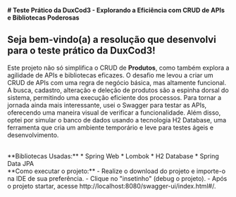 
**# Teste Prático da DuxCod3 - Explorando a Eficiência com CRUD de APIs e Bibliotecas Poderosas**
## Seja bem-vindo(a) a resolução que desenvolvi para o teste prático da DuxCod3!

Este projeto não só simplifica o CRUD de **Produtos**, como também explora a agilidade de APIs e bibliotecas eficazes. O desafio me levou a criar um CRUD de APIs com uma regra de negócio básica, mas altamente funcional. A busca, cadastro, alteração e deleção de produtos são a espinha dorsal do sistema, permitindo uma execução eficiente dos processos. Para tornar a jornada ainda mais interessante, usei o Swagger para testar as APIs, oferecendo uma maneira visual de verificar a funcionalidade. Além disso, optei por simular o banco de dados usando a tecnologia H2 Database, uma ferramenta que cria um ambiente temporário e leve para testes ágeis e desenvolvimento.

<br>
**Bibliotecas Usadas:**
* Spring Web
* Lombok
* H2 Database
* Spring Data JPA


<br>
**Como executar o projeto:**
- Realize o download do projeto e importe-o na IDE de sua preferência.
- Clique no "insetinho" (debug o projeto).
- Após o projeto startar, acesse http://localhost:8080/swagger-ui/index.html#/.

